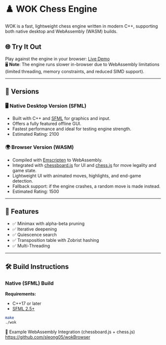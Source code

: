 # ♟️ WOK Chess Engine

WOK is a fast, lightweight chess engine written in modern C++, supporting both native desktop and WebAssembly (WASM) builds.

## 🌐 Try It Out

Play against the engine in your browser: [Live Demo](https://yourdomain.com)  
🖥️ **Note**: The engine runs slower in-browser due to WebAssembly limitations (limited threading, memory constraints, and reduced SIMD support).

---

## 🧩 Versions

### 🖥️ Native Desktop Version (SFML)
- Built with C++ and [SFML](https://www.sfml-dev.org/) for graphics and input.
- Offers a fully featured offline GUI.
- Fastest performance and ideal for testing engine strength.
- Estimated Rating: 2100

### 🌍 Browser Version (WASM)
- Compiled with [Emscripten](https://emscripten.org/) to WebAssembly.
- Integrated with [chessboard.js](https://github.com/oakmac/chessboardjs) for UI and [chess.js](https://github.com/jhlywa/chess.js) for move legality and game state.
- Lightweight UI with animated moves, highlights, and end-game detection.
- Fallback support: if the engine crashes, a random move is made instead.
- Estimated Rating: 1500
  
---

## 🚀 Features

- ✅ Minimax with alpha-beta pruning
- ✅ Iterative deepening
- ✅ Quiescence search
- ✅ Transposition table with Zobrist hashing
- ✅ Multi-Threading

---

## 🛠️ Build Instructions

### Native (SFML) Build

**Requirements:**
- C++17 or later
- [SFML 2.5+](https://www.sfml-dev.org/)

```bash
make
./wok
```
📁 Example WebAssembly Integration (chessboard.js + chess.js)
https://github.com/sleong05/wokBrowser
